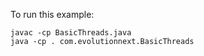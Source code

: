 To run this example:

```
javac -cp BasicThreads.java
java -cp . com.evolutionnext.BasicThreads
```
